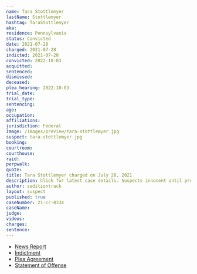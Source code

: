 ```yaml
---
name: Tara Stottlemyer
lastName: Stottlemyer
hashtag: TaraStottlemyer
aka:
residence: Pennsylvania
status: Convicted
date: 2021-07-28
charged: 2021-07-28
indicted: 2021-07-28
convicted: 2022-10-03
acquitted:
sentenced:
dismissed:
deceased:
plea_hearing: 2022-10-03
trial_date:
trial_type:
sentencing:
age:
occupation:
affiliations:
jurisdiction: Federal
image: /images/preview/tara-stottlemyer.jpg
suspect: tara-stottlemyer.jpg
booking:
courtroom:
courthouse:
raid:
perpwalk:
quote:
title: Tara Stottlemyer charged on July 28, 2021
description: Click for latest case details. Suspects innocent until proven guilty.
author: seditiontrack
layout: suspect
published: true
caseNumber: 21-cr-0334
caseName:
judge:
videos:
charges:
sentence:
---
```

- [News Report](https://www.theintelligencer.net/news/community/2021/09/wife-of-former-wheeling-man-charged-in-capitol-riot-also-arrested/)
- [Indictment](https://www.justice.gov/usao-dc/case-multi-defendant/file/1473431/download)
- [Plea Agreement](https://www.justice.gov/usao-dc/case-multi-defendant/file/1540336/download)
- [Statement of Offense](https://www.justice.gov/usao-dc/case-multi-defendant/file/1540341/download)
